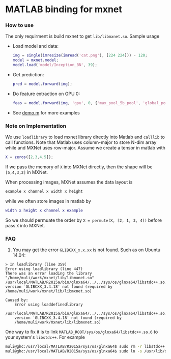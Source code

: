 # MATLAB binding for mxnet

### How to use

The only requirment is build mxnet to get `lib/libmxnet.so`. Sample usage

- Load model and data:

  ```matlab
  img = single(imresize(imread('cat.png'), [224 224])) - 120;
  model = mxnet.model;
  model.load('model/Inception_BN', 39);
  ```

- Get prediction:

  ```matlab
  pred = model.forward(img);
  ```

- Do feature extraction on GPU 0:

  ```matlab
  feas = model.forward(img, 'gpu', 0, {'max_pool_5b_pool', 'global_pool', 'fc'});
  ```

- See [demo.m](demo.m) for more examples

### Note on Implementation

We use `loadlibrary` to load mxnet library directly into Matlab and `calllib`
to call functions. Note that Matlab uses column-major to store N-dim array while
and MXNet uses row-major. Assume we create a tensor in matlab with

```matlab
X = zeros([2,3,4,5]);
```

If we pass the memory of `X` into MXNet directly, then the shape will be
`[5,4,3,2]` in MXNet.

When processing images, MXNet assumes the data layout is

```c++
example x channel x width x height
```

while we often store images in matlab by

```matlab
width x height x channel x example
```

So we should permuate the order by `X = permute(X, [2, 1, 3, 4])` before pass
`X` into MXNet.

### FAQ

1. You may get the error `GLIBCXX_x.x.xx` is not found. Such as on Ubuntu 14.04:

```
> In loadlibrary (line 359)
Error using loadlibrary (line 447)
There was an error loading the library "/home/muli/work/mxnet/lib/libmxnet.so"
/usr/local/MATLAB/R2015a/bin/glnxa64/../../sys/os/glnxa64/libstdc++.so.6:
version `GLIBCXX_3.4.18' not found (required by
/home/muli/work/mxnet/lib/libmxnet.so)

Caused by:
    Error using loaddefinedlibrary
    /usr/local/MATLAB/R2015a/bin/glnxa64/../../sys/os/glnxa64/libstdc++.so.6:
    version `GLIBCXX_3.4.18' not found (required by
    /home/muli/work/mxnet/lib/libmxnet.so)
```

   One way to fix it is to link `MATLAB_ROOT/sys/os/glnxa64/libstdc++.so.6` to
   your system's `libstdc++`. For example

```bash
muli@ghc:/usr/local/MATLAB/R2015a/sys/os/glnxa64$ sudo rm -r libstdc++.so.6
muli@ghc:/usr/local/MATLAB/R2015a/sys/os/glnxa64$ sudo ln -s /usr/lib/x86_64-linux-gnu/libstdc++.so.6.0.19 libstdc++.so.6
```
